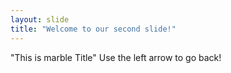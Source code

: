 ```yaml
---
layout: slide
title: "Welcome to our second slide!"
---
```

"This is marble Title"
Use the left arrow to go back!
